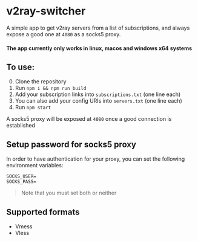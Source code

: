 # v2ray-switcher

A simple app to get v2ray servers from a list of subscriptions, and always expose a good one at `4080` as a socks5 proxy.

#### The app currently only works in linux, macos and windows x64 systems

## To use:

0.  Clone the repository
1.  Run `npm i && npm run build`
2.  Add your subscription links into `subscriptions.txt` (one line each)
3.  You can also add your config URIs into `servers.txt` (one line each)
4.  Run `npm start`

A socks5 proxy will be exposed at `4080` once a good connection is established


## Setup password for socks5 proxy

In order to have authentication for your proxy, you can set the following environment variables: 
```
SOCKS_USER=
SOCKS_PASS=
```
> Note that you must set both or neither 

## Supported formats

-   Vmess
-   Vless
